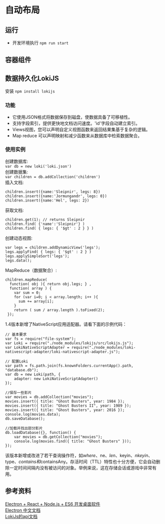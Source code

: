# 自动布局
## 运行
* 开发环境执行 `npm run start`
## 容器组件
## 数据持久化LokiJS
安装 `npm install lokijs`
### 功能
* 它使用JSON格式将数据保存到磁盘，使数据具备了可移植性。 
* 支持字段索引，提供更快地文档访问速度。'id'字段自动建立索引。
* Views视图，您可以声明自定义视图函数来返回结果集基于复杂的逻辑。
* Map reduce 可以声明映射和减少函数来从数据库中检索数据聚合。
### 使用实例
创建数据库:  
`var db = new loki('loki.json') `   
创建数据集:  
`var children = db.addCollection('children')`  
插入文档:  
```
children.insert({name:'Sleipnir', legs: 8})
children.insert({name:'Jormungandr', legs: 0})
children.insert({name:'Hel', legs: 2})
```

获取文档:
```
children.get(1); // returns Sleipnir
children.find( {'name':'Sleipnir'} )
children.find( { legs: { '$gt' : 2 } } )
```
创建动态视图:
```
var legs = children.addDynamicView('legs');
legs.applyFind( { legs: { '$gt' : 2 } )
legs.applySimpleSort('legs');
legs.data();
```
MapReduce（数据聚合）:
```
children.mapReduce( 
  function( obj ){ return obj.legs; } , 
  function( array ) { 
    var sum = 0;
    for (var i=0; i < array.length; i++ ){ 
      sum += array[i];
    }
    return ( sum / array.length ).toFixed(2);
 });
```
1.4版本新增了NativeScript应用适配器。请看下面的示例代码：
```
// 基本要求
var fs = require("file-system");
var Loki = require("./node_modules/lokijs/src/lokijs.js");
var LokiNativeScriptAdapter = require("./node_modules/loki-nativescript-adapter/loki-nativescript-adapter.js");

// 配置Loki
var path = fs.path.join(fs.knownFolders.currentApp().path, "database.db");
var db = new Loki(path, {
    adapter: new LokiNativeScriptAdapter()
});

//保存一些影片
var movies = db.addCollection("movies");
movies.insert({ title: "Ghost Busters", year: 1984 });
movies.insert({ title: "Ghost Busters II", year: 1989 });
movies.insert({ title: "Ghost Busters", year: 2016 });
console.log(movies.data);
db.saveDatabase();

//加载并找出部分影片
db.loadDatabase({}, function() {
    var movies = db.getCollection("movies");
    console.log(movies.find({ title: "Ghost Busters" }));
});
```
该版本新增或改进了若干查询操作符，如$where、$ne、$len、$keyin、$nkeyin、$type、$contains和$containsAny。存活时间（TTL）特性也十分方便，它会自动删除一定时间间隔内没有被访问的对象。举例来说，这在存储会话或游戏中非常有用。
## 参考资料

[Electron + React + Node.js + ES6 开发桌面软件](http://blog.csdn.net/arnozhang12/article/details/51735815)    
[Electron 中文文档](http://www.w3cschool.cn/electronmanual/)  
[LokiJs的api文档](https://rawgit.com/techfort/LokiJS/master/jsdoc/index.html)